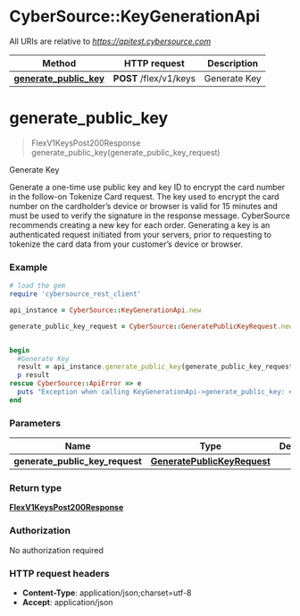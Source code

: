 # CyberSource::KeyGenerationApi

All URIs are relative to *https://apitest.cybersource.com*

Method | HTTP request | Description
------------- | ------------- | -------------
[**generate_public_key**](KeyGenerationApi.md#generate_public_key) | **POST** /flex/v1/keys | Generate Key


# **generate_public_key**
> FlexV1KeysPost200Response generate_public_key(generate_public_key_request)

Generate Key

Generate a one-time use public key and key ID to encrypt the card number in the follow-on Tokenize Card request. The key used to encrypt the card number on the cardholder’s device or browser is valid for 15 minutes and must be used to verify the signature in the response message. CyberSource recommends creating a new key for each order. Generating a key is an authenticated request initiated from your servers, prior to requesting to tokenize the card data from your customer’s device or browser.

### Example
```ruby
# load the gem
require 'cybersource_rest_client'

api_instance = CyberSource::KeyGenerationApi.new

generate_public_key_request = CyberSource::GeneratePublicKeyRequest.new # GeneratePublicKeyRequest | 


begin
  #Generate Key
  result = api_instance.generate_public_key(generate_public_key_request)
  p result
rescue CyberSource::ApiError => e
  puts "Exception when calling KeyGenerationApi->generate_public_key: #{e}"
end
```

### Parameters

Name | Type | Description  | Notes
------------- | ------------- | ------------- | -------------
 **generate_public_key_request** | [**GeneratePublicKeyRequest**](GeneratePublicKeyRequest.md)|  | 

### Return type

[**FlexV1KeysPost200Response**](FlexV1KeysPost200Response.md)

### Authorization

No authorization required

### HTTP request headers

 - **Content-Type**: application/json;charset=utf-8
 - **Accept**: application/json



